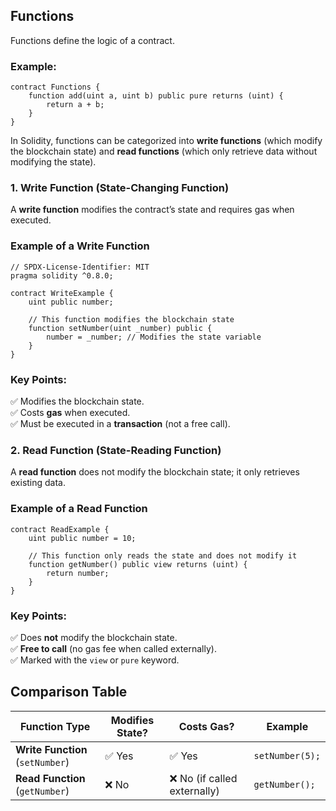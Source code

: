 ## Functions
Functions define the logic of a contract.

### Example:
```solidity
contract Functions {
    function add(uint a, uint b) public pure returns (uint) {
        return a + b;
    }
}
```

In Solidity, functions can be categorized into **write functions** (which modify the blockchain state) and **read functions** (which only retrieve data without modifying the state).

### **1. Write Function (State-Changing Function)**
A **write function** modifies the contract’s state and requires gas when executed.

### **Example of a Write Function**
```solidity
// SPDX-License-Identifier: MIT
pragma solidity ^0.8.0;

contract WriteExample {
    uint public number;

    // This function modifies the blockchain state
    function setNumber(uint _number) public {
        number = _number; // Modifies the state variable
    }
}
```
### **Key Points:**
✅ Modifies the blockchain state.  
✅ Costs **gas** when executed.  
✅ Must be executed in a **transaction** (not a free call).  


### **2. Read Function (State-Reading Function)**
A **read function** does not modify the blockchain state; it only retrieves existing data.

### **Example of a Read Function**
```solidity
contract ReadExample {
    uint public number = 10;

    // This function only reads the state and does not modify it
    function getNumber() public view returns (uint) {
        return number;
    }
}
```
### **Key Points:**
✅ Does **not** modify the blockchain state.  
✅ **Free to call** (no gas fee when called externally).  
✅ Marked with the `view` or `pure` keyword.  

## **Comparison Table**
| Function Type  | Modifies State? | Costs Gas? | Example |
|--------------|--------------|------------|---------|
| **Write Function** (`setNumber`) | ✅ Yes | ✅ Yes | `setNumber(5);` |
| **Read Function** (`getNumber`) | ❌ No | ❌ No (if called externally) | `getNumber();` |
